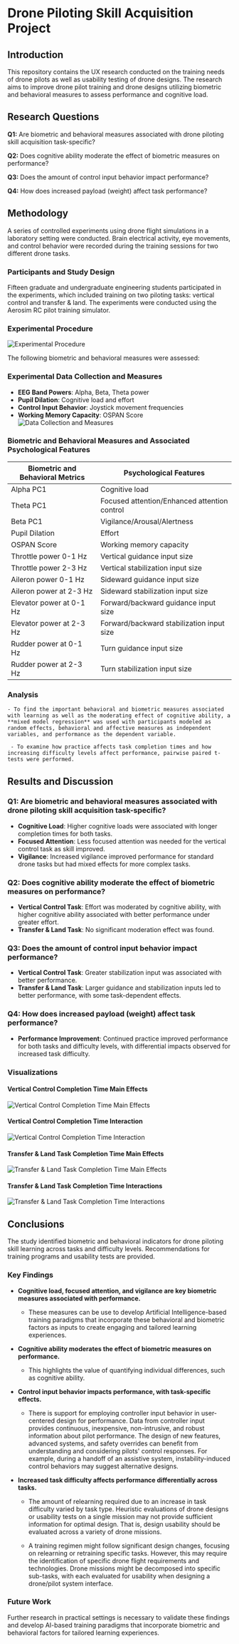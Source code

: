 # Drone Piloting Skill Acquisition Project
## Introduction
This repository contains the UX research conducted on the training needs of drone pilots as well as usability testing of drone designs. The research aims to improve drone pilot training and drone designs utilizing biometric and behavioral measures to assess performance and cognitive load.


## Research Questions

 **Q1:** Are biometric and behavioral measures associated with drone piloting skill acquisition task-specific?
 
 **Q2:** Does cognitive ability moderate the effect of biometric measures on performance?
 
 **Q3:** Does the amount of control input behavior impact performance?
 
 **Q4:** How does increased payload (weight) affect task performance? 

## Methodology

A series of controlled experiments using drone flight simulations in a laboratory setting were conducted. Brain electrical activity, eye movements, and control behavior were recorded during the training sessions for two different drone tasks. 

### Participants and Study Design
Fifteen graduate and undergraduate engineering students participated in the experiments, which included training on two piloting tasks: vertical control and transfer & land. The experiments were conducted using the Aerosim RC pilot training simulator.

### Experimental Procedure
![Experimental Procedure](graph/experimental_procedure.JPG)



The following biometric and behavioral measures were assessed:

### Experimental Data Collection and Measures
- **EEG Band Powers**: Alpha, Beta, Theta power
- **Pupil Dilation**: Cognitive load and effort
- **Control Input Behavior**: Joystick movement frequencies
- **Working Memory Capacity**: OSPAN Score
![Data Collection and Measures](graph/Data_Measures.jpg)


### Biometric and Behavioral Measures and Associated Psychological Features
| Biometric and Behavioral Metrics | Psychological Features |
| --- | --- |
| Alpha PC1 | Cognitive load |
| Theta PC1 | Focused attention/Enhanced attention control |
| Beta PC1 | Vigilance/Arousal/Alertness |
| Pupil Dilation | Effort |
| OSPAN Score | Working memory capacity |
| Throttle power 0-1 Hz | Vertical guidance input size |
| Throttle power 2-3 Hz | Vertical stabilization input size |
| Aileron power 0-1 Hz | Sideward guidance input size |
| Aileron power at 2-3 Hz | Sideward stabilization input size |
| Elevator power at 0-1 Hz | Forward/backward guidance input size |
| Elevator power at 2-3 Hz | Forward/backward stabilization input size |
| Rudder power at 0-1 Hz | Turn guidance input size |
| Rudder power at 2-3 Hz | Turn stabilization input size |

### Analysis

    - To find the important behavioral and biometric measures associated with learning as well as the moderating effect of cognitive ability, a **mixed model regression** was used with participants modeled as random effects, behavioral and affective measures as independent variables, and performance as the dependent variable. 

     - To examine how practice affects task completion times and how increasing difficulty levels affect performance, pairwise paired t-tests were performed.


## Results and Discussion

### Q1: Are biometric and behavioral measures associated with drone piloting skill acquisition task-specific?
- **Cognitive Load**: Higher cognitive loads were associated with longer completion times for both tasks.
- **Focused Attention**: Less focused attention was needed for the vertical control task as skill improved.
- **Vigilance**: Increased vigilance improved performance for standard drone tasks but had mixed effects for more complex tasks.

### Q2: Does cognitive ability moderate the effect of biometric measures on performance?
- **Vertical Control Task**: Effort was moderated by cognitive ability, with higher cognitive ability associated with better performance under greater effort.
- **Transfer & Land Task**: No significant moderation effect was found.

### Q3: Does the amount of control input behavior impact performance?
- **Vertical Control Task**: Greater stabilization input was associated with better performance.
- **Transfer & Land Task**: Larger guidance and stabilization inputs led to better performance, with some task-dependent effects.

### Q4: How does increased payload (weight) affect task performance?
- **Performance Improvement**: Continued practice improved performance for both tasks and difficulty levels, with differential impacts observed for increased task difficulty.



### Visualizations
#### Vertical Control Completion Time Main Effects
![Vertical Control Completion Time Main Effects](graph/VerticalTask.png)

#### Vertical Control Completion Time Interaction
![Vertical Control Completion Time Interaction](graph/VerticalTask_Interactions.png)

#### Transfer & Land Task Completion Time Main Effects
![Transfer & Land Task Completion Time Main Effects](graph/TransferTask.png)

#### Transfer & Land Task Completion Time Interactions
![Transfer & Land Task Completion Time Interactions](graph/TransferTask_Interactions.png)

## Conclusions

The study identified biometric and behavioral indicators for drone piloting skill learning across tasks and difficulty levels. Recommendations for training programs and usability tests are provided.

### Key Findings
- **Cognitive load, focused attention, and vigilance are key biometric measures associated with performance.**
    - These measures can be use to develop Artificial Intelligence-based training paradigms that incorporate these behavioral and biometric factors as inputs to create engaging and tailored learning experiences. 

- **Cognitive ability moderates the effect of biometric measures on performance.**
    - This highlights the value of quantifying individual differences, such as cognitive ability.
- **Control input behavior impacts performance, with task-specific effects.**
    - There is support for employing controller input behavior in user-centered design for performance. Data from controller input provides continuous, inexpensive, non-intrusive, and robust information about pilot performance. The design of new features, advanced systems, and safety overrides can benefit from understanding and considering pilots' control responses. For example, during a handoff of an assistive system, instability-induced control behaviors may suggest alternative designs. 

- **Increased task difficulty affects performance differentially across tasks.**
    - The amount of relearning required due to an increase in task difficulty varied by task type. Heuristic evaluations of drone designs or usability tests on a single mission may not provide sufficient information for optimal design. That is, design usability should be evaluated across a variety of drone missions.

    - A training regimen might follow significant design changes, focusing on relearning or retraining specific tasks. However, this may require the identification of specific drone flight requirements and technologies. Drone missions might be decomposed into specific sub-tasks, with each evaluated for usability when designing a drone/pilot system interface.

### Future Work
Further research in practical settings is necessary to validate these findings and develop AI-based training paradigms that incorporate biometric and behavioral factors for tailored learning experiences.

